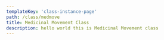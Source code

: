 ```yaml
---
templateKey: 'class-instance-page'
path: /class/medmove
title: Medicinal Movement Class
description: hello world this is Medicinal Movement class
---
```


